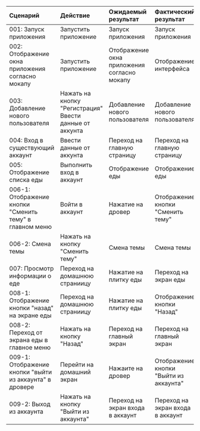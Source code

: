 |Cценарий|Действие|Ожидаемый результат|Фактический результат| Оценка|
|:---|:---|:---|:---|:---|
|001: Запуск приложения | Запустить приложение | Запуск приложения | Запуск приложения | Тест пройден|  
|002: Отображение окна приложения согласно мокапу | Запустить приложение | Отображение окна приложения согласно мокапу | Отображение интерфейса | Тест пройден|
|003: Добавление нового пользователя | Нажать на кнопку "Регистрация" <br /> Ввести данные от аккунта | Добавление нового пользователя | Добавление нового пользователя  | Тест пройден|
|004: Вход в существующий аккаунт | Ввести данные от аккунта | Переход на главную страницу | Переход на главную страницу | Тест пройден|
|005: Отображение списка еды | Выполнить вход в аккаунт | Отображение еды | Отображение еды |Тест пройден|
|006-1: Отображение кнопки "Сменить тему" в главном меню | Войти в аккаунт | Нажатие на дровер | Отображение кнопки "Сменить тему" |Тест пройден|
|006-2: Смена темы | Нажать на кнопку "Сменить тему" | Смена темы | Смена темы |Тест пройден|
|007: Просмотр информации о еде | Переход на домашнюю страниицу | Нажатие на плитку еды | Переход на экран еды |Тест пройден|
|008-1: Отображение кнопки "назад" на экране еды | Переход на домашнюю страниицу | Нажатие на плитку еды | Отображение кнопки "Назад" |Тест пройден|
|008-2: Переход от экрана еды в главное меню | Нажать на кнопку "Назад" | Переход на главный экран | Переход на главный экран  |Тест пройден|
|009-1: Отображение кнопки "выйти из аккаунта" в дровере | Перейти на домашний экран | Нажаите на дровер| Отображение кнопки "Выйти из аккаунта" |Тест пройден|
|009-2: Выход из аккаунта | Нажать на кнопку "Выйти из аккаунта" | Переход на экран входа в аккаунт | Переход на экран входа в аккаунт |Тест пройден|


